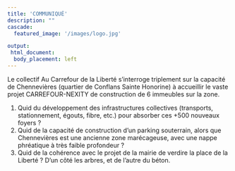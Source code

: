 ```yaml
---
title: 'COMMUNIQUÉ'
description: ""
cascade:
  featured_image: '/images/logo.jpg'

output:
 html_document:
  body_placement: left
---
```

Le collectif Au Carrefour de la Liberté s’interroge triplement sur la capacité de Chennevières (quartier de Conflans Sainte Honorine) à accueillir le vaste projet CARREFOUR-NEXITY de construction de 6 immeubles sur la zone.
1. Quid du développement des infrastructures collectives (transports, stationnement, égouts, fibre, etc.) pour absorber ces +500 nouveaux foyers ?
2. Quid de la capacité de construction d’un parking souterrain, alors que Chennevières est une ancienne zone marécageuse, avec une nappe phréatique à très faible profondeur ?
3. Quid de la cohérence avec le projet de la mairie de verdire la place de la Liberté ? D’un côté les arbres, et de l’autre du béton.
